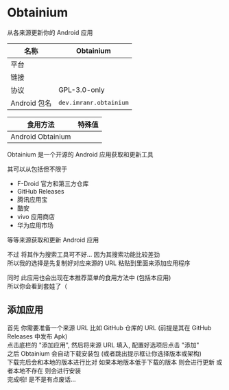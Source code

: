 # Obtainium
从各来源更新你的 Android 应用

| 名称         | Obtainium                                           |
|------------|-----------------------------------------------------|
| 平台         | <PlatformAndroid/>                                  |
| 链接         | <ProjectSourceGithub project="ImranR98/Obtainium"/> |
| 协议         | GPL-3.0-only                                        |
| Android 包名 | `dev.imranr.obtainium`                               |

| 食用方法              | 特殊值                                                 |
|-------------------|-----------------------------------------------------|
| Android Obtainium | <ProjectSourceGithub project="ImranR98/Obtainium"/> |

Obtainium 是一个开源的 Android 应用获取和更新工具

其可以从包括但不限于

- F-Droid 官方和第三方仓库
- GitHub Releases
- 腾讯应用宝
- 酷安
- vivo 应用商店
- 华为应用市场

等等来源获取和更新 Android 应用

不过 将其作为搜索工具可不好... 因为其搜索功能比较差劲 <br/>
所以我的选择是先复制好对应来源的 URL 粘贴到里面来添加应用程序

同时 此应用也会出现在本推荐菜单的食用方法中 (包括本应用) <br/>
所以你会看到套娃了（

## 添加应用

首先 你需要准备一个来源 URL 比如 GitHub 仓库的 URL (前提是其在 GitHub Releases 中发布 Apk) <br/>
点击底栏的 "添加应用", 然后将来源 URL 填入, 配置好选项后点击 "添加" <br/>
之后 Obtainium 会自动下载安装包 (或者跳出提示框让你选择版本或架构) <br/>
下载完后会和本地的版本进行比对 如果本地版本低于下载的版本 则会进行更新 或者本地不存在 则会进行安装 <br/>
完成啦! 是不是有点废话...
